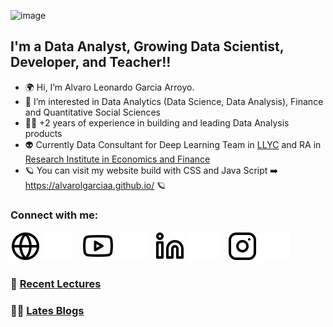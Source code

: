 
![image](https://user-images.githubusercontent.com/83801351/162625407-1522c9fb-6a67-481f-9ad0-509cd9c8c724.png)
## I'm a Data Analyst, Growing Data Scientist, Developer, and Teacher!!

- 🌍 Hi, I’m Alvaro Leonardo Garcia Arroyo.
- 🚀 I’m interested in Data Analytics (Data Science, Data Analysis), Finance and Quantitative Social Sciences
- 👨‍🚀 +2 years of experience in building and leading Data Analysis products
- 👽 Currently Data Consultant for Deep Learning Team in [LLYC](https://www.llorenteycuenca.com/) and RA in [Research Institute in Economics and Finance](https://ri-ef.com/research-assistant/)
- 🪐 You can visit my website build with CSS and Java Script ➡️ https://alvarolgarciaa.github.io/ 🪐


### Connect with me:
[![website](https://raw.githubusercontent.com/codeSTACKr/codeSTACKr/c83fc14c8d0c15c6a1c82503b25d206e1cc33f9a/img/globe-light.svg)](https://alvarolgarciaa.github.io/)
[![website](https://raw.githubusercontent.com/codeSTACKr/codeSTACKr/c83fc14c8d0c15c6a1c82503b25d206e1cc33f9a/img/globe-dark.svg)](https://alvarolgarciaa.github.io/)
&nbsp;&nbsp;
[![website](https://raw.githubusercontent.com/codeSTACKr/codeSTACKr/c83fc14c8d0c15c6a1c82503b25d206e1cc33f9a/img/youtube-light.svg)](https://www.youtube.com/channel/UCu8KzvYKMLjLOI_hbO-aNpg#gh-light-mode-only)
[![website](https://raw.githubusercontent.com/codeSTACKr/codeSTACKr/c83fc14c8d0c15c6a1c82503b25d206e1cc33f9a/img/youtube-dark.svg)](https://www.youtube.com/channel/UCu8KzvYKMLjLOI_hbO-aNpg#gh-dark-mode-only)
&nbsp;&nbsp;
[![website](https://raw.githubusercontent.com/codeSTACKr/codeSTACKr/c83fc14c8d0c15c6a1c82503b25d206e1cc33f9a/img/linkedin-light.svg)](https://linkedin.com/in/%c3%a1lvarogarc%c3%ada#gh-light-mode-only)
[![website](https://raw.githubusercontent.com/codeSTACKr/codeSTACKr/c83fc14c8d0c15c6a1c82503b25d206e1cc33f9a/img/linkedin-dark.svg)](https://linkedin.com/in/%c3%a1lvarogarc%c3%ada#gh-dark-mode-only)
&nbsp;&nbsp;
[![website](https://raw.githubusercontent.com/codeSTACKr/codeSTACKr/c83fc14c8d0c15c6a1c82503b25d206e1cc33f9a/img/instagram-light.svg)](https://www.instagram.com/alvar_____ogarcia#gh-light-mode-only)
[![website](https://raw.githubusercontent.com/codeSTACKr/codeSTACKr/c83fc14c8d0c15c6a1c82503b25d206e1cc33f9a/img/instagram-dark.svg)](https://www.instagram.com/alvar_____ogarcia#gh-dark-mode-only)


### 🚀 [Recent Lectures](https://alvarolgarciaa.github.io/lectures)

### 🧑‍🚀 [Lates Blogs](https://alvarolgarciaa.github.io/blogs)


<!---
AlvaroLGarciaA/AlvaroLGarciaA is a ✨ special ✨ repository because its `README.md` (this file) appears on your GitHub profile.
You can click the Preview link to take a look at your changes.
--->
